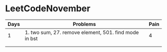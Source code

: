 # LeetCodeNovember

| Days | Problems                                              | Pain |
|------|-------------------------------------------------------|---|
| 1    | 1. two sum, 27. remove element, 501. find mode in bst |  4 |
|      |                                                       |   |
|      |                                                       |   |
